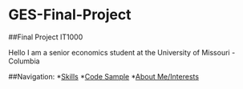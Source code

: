 # GES-Final-Project
##Final Project IT1000

Hello I am a senior economics student at the University of Missouri - Columbia

##Navigation:
*[Skills](./Skills.md)
*[Code Sample](Code_Sample.md)
*[About Me/Interests](About_Me&Interests.md)

